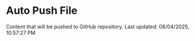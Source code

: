 # Auto Push File

Content that will be pushed to GitHub repository.
Last updated: 08/04/2025, 10:57:27 PM
